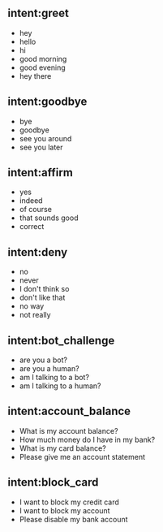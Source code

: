 ## intent:greet
- hey
- hello
- hi
- good morning
- good evening
- hey there

## intent:goodbye
- bye
- goodbye
- see you around
- see you later

## intent:affirm
- yes
- indeed
- of course
- that sounds good
- correct

## intent:deny
- no
- never
- I don't think so
- don't like that
- no way
- not really

## intent:bot_challenge
- are you a bot?
- are you a human?
- am I talking to a bot?
- am I talking to a human?

## intent:account_balance
- What is my account balance?
- How much money do I have in my bank?
- What is my card balance?
- Please give me an account statement


## intent:block_card
- I want to block my credit card
- I want to block my account
- Please disable my bank account

